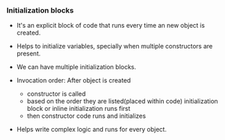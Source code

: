 ### Initialization blocks
* It's an explicit block of code that runs every time an new object is created.
* Helps to initialize variables, specially when multiple constructors are present.
* We can have multiple initialization blocks.

* Invocation order: After object is created
    * constructor is called
    * based on the order they are listed(placed within code) initialization block or inline initialization runs first
    * then constructor code runs and initializes

* Helps write complex logic and runs for every object. 